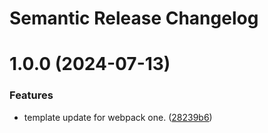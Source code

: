 # Semantic Release Changelog

# 1.0.0 (2024-07-13)


### Features

* template update for webpack one. ([28239b6](https://github.com/AS-Devs/create-setup/commit/28239b64ee387b26cc86a16957371028ab36aebf))
